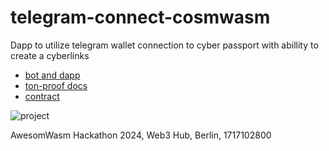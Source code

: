 # telegram-connect-cosmwasm
Dapp to utilize telegram wallet connection to cyber passport with abillity to create a cyberlinks

- [bot and dapp](https://t.me/awesome_cyber_bot)
- [ton-proof docs](https://docs.ton.org/develop/dapps/ton-connect/sign)
- [contract](https://spacepussy.ai/contracts/pussy15s8v0pa5g60uhvmjpfj73p6nem6t597e8qnkgpsuck5tje3se7ps3ll7kl)

![project](https://github.com/cybercongress/ton-connect-wasm/assets/1690657/ea5be20b-e9e8-4bf1-9d39-e99616ff205f)

AwesomWasm Hackathon 2024, Web3 Hub, Berlin, 1717102800

